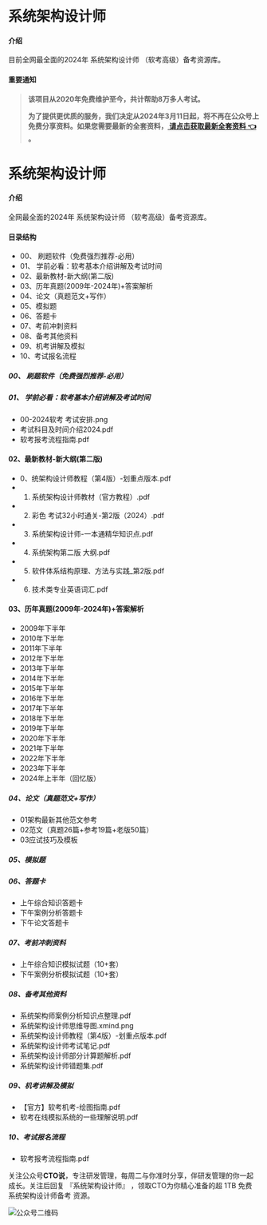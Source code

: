 # 系统架构设计师

#### 介绍
目前全网最全面的2024年 系统架构设计师 （软考高级）备考资源库。

#### 重要通知
>   **该项目从2020年免费维护至今，共计帮助8万多人考试。**
> 
>   **为了提供更优质的服务，我们决定从2024年3月11日起，将不再在公众号上免费分享资料。如果您需要最新的全套资料，[ 请点击获取最新全套资料 👈  ](https://91ke.cn/)。**  

# 系统架构设计师

#### 介绍
全网最全面的2024年 系统架构设计师 （软考高级）备考资源库。



#### 目录结构
- 00、 刷题软件（免费强烈推荐-必用）
- 01、 学前必看：软考基本介绍讲解及考试时间
- 02、最新教材-新大纲(第二版)
- 03、历年真题(2009年-2024年)+答案解析
- 04、论文（真题范文+写作）
- 05、模拟题
- 06、答题卡
- 07、考前冲刺资料
- 08、备考其他资料
- 09、机考讲解及模拟
- 10、考试报名流程

##### 00、 刷题软件（免费强烈推荐-必用）


##### 01、 学前必看：软考基本介绍讲解及考试时间
 - 00-2024软考 考试安排.png 
 - 考试科目及时间介绍2024.pdf 
 - 软考报考流程指南.pdf

#### 02、最新教材-新大纲(第二版)
 - 0、统架构设计师教程（第4版）-划重点版本.pdf
 - 1. 系统架构设计师教材（官方教程）.pdf
 - 2. 彩色 考试32小时通关-第2版（2024）.pdf
 - 3. 系统架构设计师-一本通精华知识点.pdf
 - 4. 系统架构第二版 大纲.pdf
 - 5. 软件体系结构原理、方法与实践_第2版.pdf
 - 6. 技术类专业英语词汇.pdf

#### 03、历年真题(2009年-2024年)+答案解析
- 2009年下半年
- 2010年下半年
- 2011年下半年
- 2012年下半年
- 2013年下半年
- 2014年下半年
- 2015年下半年
- 2016年下半年
- 2017年下半年
- 2018年下半年
- 2019年下半年
- 2020年下半年
- 2021年下半年
- 2022年下半年
- 2023年下半年 
- 2024年上半年（回忆版）

##### 04、论文（真题范文+写作）
- 01架构最新其他范文参考
- 02范文（真题26篇+参考19篇+老版50篇）
- 03应试技巧及模板


##### 05、模拟题


##### 06、答题卡
- 上午综合知识答题卡
- 下午案例分析答题卡
- 下午论文答题卡

##### 07、考前冲刺资料
- 上午综合知识模拟试题（10+套）
- 下午案例分析模拟试题（10+套）


##### 08、备考其他资料
- 系统架构师案例分析知识点整理.pdf
- 系统架构设计师思维导图.xmind.png
- 系统架构设计师教程（第4版）-划重点版本.pdf
- 系统架构设计师考试笔记.pdf
- 系统架构设计师部分计算题解析.pdf
- 系统架构设计师错题集.pdf

##### 09、机考讲解及模拟
- 【官方】软考机考-绘图指南.pdf
- 软考在线模拟系统的一些理解说明.pdf


##### 10、考试报名流程
- 软考报考流程指南.pdf



关注公众号**CTO说**，专注研发管理，每周二与你准时分享，伴研发管理的你一起成长。关注后回复  『系统架构设计师』 ，领取CTO为你精心准备的超 1TB 免费 系统架构设计师备考 资源。

![公众号二维码](https://chaidingoss.oss-cn-hangzhou.aliyuncs.com/qrcode.jpg)
